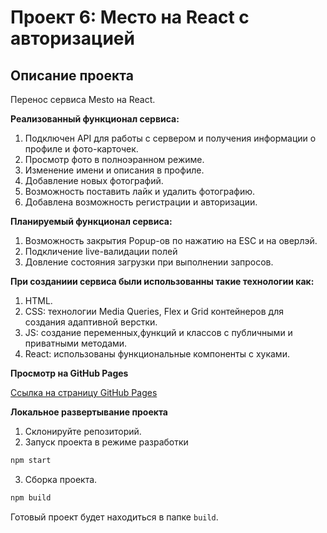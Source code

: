 # **Проект 6: Место на React с авторизацией**

## **Описание проекта**

Перенос сервиса Mesto на React.

**Реализованный функционал сервиса:**

1. Подключен API для работы с сервером и получения информации о профиле и фото-карточек.
2. Просмотр фото в полноэранном режиме.
3. Изменение имени и описания в профиле.
4. Добавление новых фотографий.
5. Возможность поставить лайк и удалить фотографию.
6. Добавлена возможность регистрации и авторизации.



**Планируемый функционал сервиса:**

1. Возможность закрытия Popup-ов по нажатию на ESC и на оверлэй.
2. Подкличение live-валидации полей
3. Довление состояния загрузки при выполнении запросов.

**При созданиии сервиса были использованны такие технологии как:**

1. HTML.
2. CSS: технологии Media Queries, Flex и Grid контейнеров для создания адаптивной верстки.
3. JS: создание переменных,функций и классов с публичными и приватными методами.
4. React: использованы функциональные компоненты с хуками.

**Просмотр на GitHub Pages**

[Ссылка на страницу GitHub Pages](https://khantagiev.github.io/mesto-react/index.html)

**Локальное развертывание проекта**

1. Склонируйте репозиторий.
2. Запуск проекта в режиме разработки

```sh
npm start
```

3. Сборка проекта.

```sh
npm build
```

Готовый проект будет находиться в папке `build`.